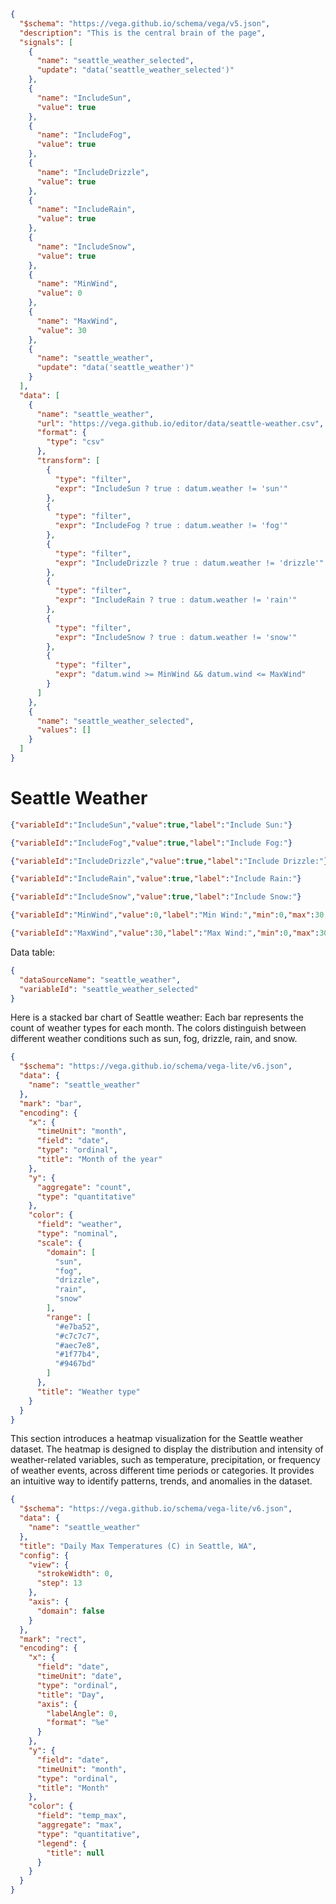 ```json vega
{
  "$schema": "https://vega.github.io/schema/vega/v5.json",
  "description": "This is the central brain of the page",
  "signals": [
    {
      "name": "seattle_weather_selected",
      "update": "data('seattle_weather_selected')"
    },
    {
      "name": "IncludeSun",
      "value": true
    },
    {
      "name": "IncludeFog",
      "value": true
    },
    {
      "name": "IncludeDrizzle",
      "value": true
    },
    {
      "name": "IncludeRain",
      "value": true
    },
    {
      "name": "IncludeSnow",
      "value": true
    },
    {
      "name": "MinWind",
      "value": 0
    },
    {
      "name": "MaxWind",
      "value": 30
    },
    {
      "name": "seattle_weather",
      "update": "data('seattle_weather')"
    }
  ],
  "data": [
    {
      "name": "seattle_weather",
      "url": "https://vega.github.io/editor/data/seattle-weather.csv",
      "format": {
        "type": "csv"
      },
      "transform": [
        {
          "type": "filter",
          "expr": "IncludeSun ? true : datum.weather != 'sun'"
        },
        {
          "type": "filter",
          "expr": "IncludeFog ? true : datum.weather != 'fog'"
        },
        {
          "type": "filter",
          "expr": "IncludeDrizzle ? true : datum.weather != 'drizzle'"
        },
        {
          "type": "filter",
          "expr": "IncludeRain ? true : datum.weather != 'rain'"
        },
        {
          "type": "filter",
          "expr": "IncludeSnow ? true : datum.weather != 'snow'"
        },
        {
          "type": "filter",
          "expr": "datum.wind >= MinWind && datum.wind <= MaxWind"
        }
      ]
    },
    {
      "name": "seattle_weather_selected",
      "values": []
    }
  ]
}
```

# Seattle Weather

```json checkbox
{"variableId":"IncludeSun","value":true,"label":"Include Sun:"}
```

```json checkbox
{"variableId":"IncludeFog","value":true,"label":"Include Fog:"}
```

```json checkbox
{"variableId":"IncludeDrizzle","value":true,"label":"Include Drizzle:"}
```

```json checkbox
{"variableId":"IncludeRain","value":true,"label":"Include Rain:"}
```

```json checkbox
{"variableId":"IncludeSnow","value":true,"label":"Include Snow:"}
```

```json slider
{"variableId":"MinWind","value":0,"label":"Min Wind:","min":0,"max":30,"step":1}
```

```json slider
{"variableId":"MaxWind","value":30,"label":"Max Wind:","min":0,"max":30,"step":1}
```

Data table:

```json tabulator
{
  "dataSourceName": "seattle_weather",
  "variableId": "seattle_weather_selected"
}
```

Here is a stacked bar chart of Seattle weather:
Each bar represents the count of weather types for each month.
The colors distinguish between different weather conditions such as sun, fog, drizzle, rain, and snow.

```json vega-lite
{
  "$schema": "https://vega.github.io/schema/vega-lite/v6.json",
  "data": {
    "name": "seattle_weather"
  },
  "mark": "bar",
  "encoding": {
    "x": {
      "timeUnit": "month",
      "field": "date",
      "type": "ordinal",
      "title": "Month of the year"
    },
    "y": {
      "aggregate": "count",
      "type": "quantitative"
    },
    "color": {
      "field": "weather",
      "type": "nominal",
      "scale": {
        "domain": [
          "sun",
          "fog",
          "drizzle",
          "rain",
          "snow"
        ],
        "range": [
          "#e7ba52",
          "#c7c7c7",
          "#aec7e8",
          "#1f77b4",
          "#9467bd"
        ]
      },
      "title": "Weather type"
    }
  }
}
```

This section introduces a heatmap visualization for the Seattle weather dataset.
The heatmap is designed to display the distribution and intensity of weather-related variables,
such as temperature, precipitation, or frequency of weather events, across different time periods or categories.
It provides an intuitive way to identify patterns, trends, and anomalies in the dataset.

```json vega-lite
{
  "$schema": "https://vega.github.io/schema/vega-lite/v6.json",
  "data": {
    "name": "seattle_weather"
  },
  "title": "Daily Max Temperatures (C) in Seattle, WA",
  "config": {
    "view": {
      "strokeWidth": 0,
      "step": 13
    },
    "axis": {
      "domain": false
    }
  },
  "mark": "rect",
  "encoding": {
    "x": {
      "field": "date",
      "timeUnit": "date",
      "type": "ordinal",
      "title": "Day",
      "axis": {
        "labelAngle": 0,
        "format": "%e"
      }
    },
    "y": {
      "field": "date",
      "timeUnit": "month",
      "type": "ordinal",
      "title": "Month"
    },
    "color": {
      "field": "temp_max",
      "aggregate": "max",
      "type": "quantitative",
      "legend": {
        "title": null
      }
    }
  }
}
```